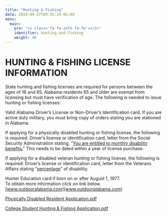 ```yaml
---
title: "Hunting & Fishing"
date: 2019-09-27T09:55:29-05:00
menu:
  main:
    pre: "<i class='fa fa-info fa-fw'></i>"
    identifier: hunting-and-fishing
    weight: 40
---
```

# HUNTING & FISHING LICENSE INFORMATION

State hunting and fishing licenses are required for persons between the ages of
16 and 65. Alabama residents 65 and older are exempt from licensing but must
have verification of age.  The following is needed to issue hunting or fishing
licenses:

Valid Alabama Driver’s License or Non-Driver’s Identification card.  If you are
active duty military, you must bring copy of orders stating you are stationed
in Alabama.  

If applying for a physically disabled hunting or fishing license, the following
is required:  Driver’s license or identification card, letter from the Social
Security Administration stating, “<u>You are entitled to monthly disability
benefits.</u>”  This needs to be dated within a year of license purchase.

If applying for a disabled veteran hunting or fishing license, the following is
required:  Driver’s license or identification card, letter from the Veterans
Affairs stating “<u>percentage</u>” of disability.

Hunter Education card if born on or after August 1, 1977.  
To obtain more information click on link below.  
[www.outdooralabama.com](www.outdooralabama.com)

[Physically Disabled Resident Application.pdf](/pdfs/PhysicallyDisabledResidentApplication.pdf)

[College Student Hunting & Fishing Application.pdf](/pdfs/CollegeStudentHuntingAndFishingApplication.pdf)
